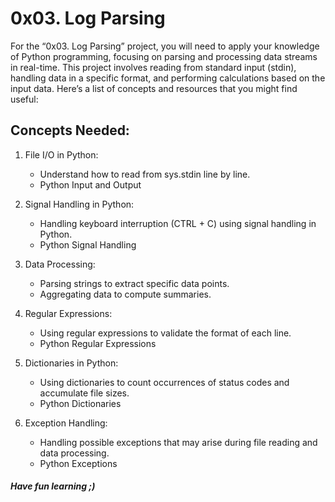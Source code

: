 # 0x03. Log Parsing
For the “0x03. Log Parsing” project, you will need to apply your knowledge of Python programming, focusing on parsing and processing data streams in real-time. This project involves reading from standard input (stdin), handling data in a specific format, and performing calculations based on the input data. Here’s a list of concepts and resources that you might find useful:

## Concepts Needed:
1. File I/O in Python:

    * Understand how to read from sys.stdin line by line.
    * Python Input and Output
2. Signal Handling in Python:

    * Handling keyboard interruption (CTRL + C) using signal handling in Python.
    * Python Signal Handling
3. Data Processing:

    * Parsing strings to extract specific data points.
    * Aggregating data to compute summaries.
4. Regular Expressions:

    * Using regular expressions to validate the format of each line.
    * Python Regular Expressions
5. Dictionaries in Python:

    * Using dictionaries to count occurrences of status codes and accumulate file sizes.
    * Python Dictionaries
6. Exception Handling:

    * Handling possible exceptions that may arise during file reading and data processing.
    * Python Exceptions

##### Have fun learning ;)
